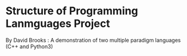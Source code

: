 # Structure of Programming Lanmguages Project
By David Brooks : A demonstration of two multiple paradigm languages (C++ and Python3)

